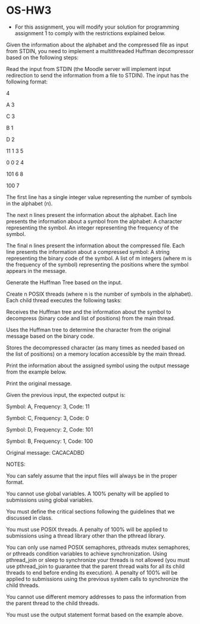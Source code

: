 # OS-HW3

- For this assignment, you will modify your solution for programming assignment 1 to comply with the restrictions explained below.

Given the information about the alphabet and the compressed file as input from STDIN, you need to implement a multithreaded Huffman decompressor based on the following steps:

Read the input from STDIN (the Moodle server will implement input redirection to send the information from a file to STDIN). The input has the following format:

4

A 3

C 3

B 1

D 2

11 1 3 5

0 0 2 4

101 6 8

100 7

The first line has a single integer value representing the number of symbols in the alphabet (n).

The next n lines present the information about the alphabet. Each line presents the information about a symbol from the alphabet:
A character representing the symbol.
An integer representing the frequency of the symbol.

The final n lines present the information about the compressed file. Each line presents the information about a compressed symbol:
A string representing the binary code of the symbol.
A list of m integers (where m is the frequency of the symbol) representing the positions where the symbol appears in the message.
 
Generate the Huffman Tree based on the input.

Create n POSIX threads (where n is the number of symbols in the alphabet). Each child thread executes the following tasks:

Receives the Huffman tree and the information about the symbol to decompress (binary code and list of positions) from the main thread.

Uses the Huffman tree to determine the character from the original message based on the binary code.

Stores the decompressed character (as many times as needed based on the list of positions) on a memory location accessible by the main thread.

Print the information about the assigned symbol using the output message from the example below. 

Print the original message.

Given the previous input, the expected output is:

Symbol: A, Frequency: 3, Code: 11

Symbol: C, Frequency: 3, Code: 0

Symbol: D, Frequency: 2, Code: 101

Symbol: B, Frequency: 1, Code: 100

Original message: CACACADBD

NOTES:

You can safely assume that the input files will always be in the proper format.

You cannot use global variables. A 100% penalty will be applied to submissions using global variables. 

You must define the critical sections following the guidelines that we discussed in class.

You must use POSIX threads. A penalty of 100% will be applied to submissions using a thread library other than the pthread library.

You can only use named POSIX semaphores, pthreads mutex semaphores, or pthreads condition variables to achieve synchronization. Using pthread_join or sleep to synchronize your threads is not allowed (you must use pthread_join to guarantee that the parent thread waits for all its child threads to end before ending its execution). A penalty of 100% will be applied to submissions using the previous system calls to synchronize the child threads.

You cannot use different memory addresses to pass the information from the parent thread to the child threads.

You must use the output statement format based on the example above.

